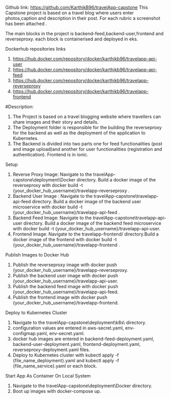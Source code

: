 Github link: https://github.com/KarthikB96/travelApp-capstone
This Capstone project is based on a travel blog where users enter photos,caption and description in their post. For each rubric a screenshot has been attached .

The main blocks in the project is backend-feed,backend-user,frontend and reverseproxy. each block is containerised and deployed in eks.

Dockerhub repositories links
1. https://hub.docker.com/repository/docker/karthikb96/travelapp-api-user
2. https://hub.docker.com/repository/docker/karthikb96/travelapp-api-feed
3. https://hub.docker.com/repository/docker/karthikb96/travelapp-reverseproxy
4. https://hub.docker.com/repository/docker/karthikb96/travelapp-frontend

#Description:
1. The Project is based on a travel blogging website where travellers can share images and their story and details.
2. The Deployment folder is responsible for the building the reverseproxy for the backend as well as the deployment of the application to Kubernetes.
3. The Backend is divided into two parts one for feed functionalities (post and image upload)and another for user functionalities (registration and authentication). Frontend is in ionic.

Setup
1. Reverse Proxy Image: Navigate to the travelApp-capstone\deployment\Docker directory. Build a docker image of the reverseproxy with docker build -t {your_docker_hub_username}/travelapp-reverseproxy .
2. Backend User Image : Navigate to the travelApp-capstone\travelapp-api-feed directory.
  Build a docker image of the backend user microservice with docker build -t {your_docker_hub_username}/travelapp-api-feed .
3. Backend Feed Image: Navigate to the travelApp-capstone\travelapp-api-user directory. Build a docker image of the backend feed microservice with docker build -t {your_docker_hub_username}/travelapp-api-user.
4. Frontend Image: Navigate to the travelapp-frontend/ directory.Build a docker image of the frontend with docker build -t {your_docker_hub_username}/travelapp-frontend .

Publish Images to Docker Hub
1. Publish the reverseproxy image with docker push {your_docker_hub_username}/travelapp-reverseproxy.
2. Publish the backend user image with docker push {your_docker_hub_username}/travelapp-api-user.
3. Publish the backend feed image with docker push {your_docker_hub_username}/travelapp-api-feed.
4. Publish the frontend image with docker push {your_docker_hub_username}/travelapp-frontend.

Deploy to Kubernetes Cluster
1. Navigate to the travelApp-capstone\deployment\k8s\ directory.
2. configuration values are entered in aws-secret.yaml, env-configmap.yaml, env-secret.yaml.
3. docker hub images are entered in backend-feed-deployment.yaml, backend-user-deployment.yaml, frontend-deployment.yaml, reverseproxy-deployment.yaml files.
4. Deploy to Kubernetes cluster with kubectl apply -f {file_name_deployment}.yaml and kubectl apply -f {file_name_service}.yaml or each block.

Start App As Container On Local System
1. Navigate to the travelApp-capstone\deployment\Docker directory.
2. Boot up images with docker-compose up.


